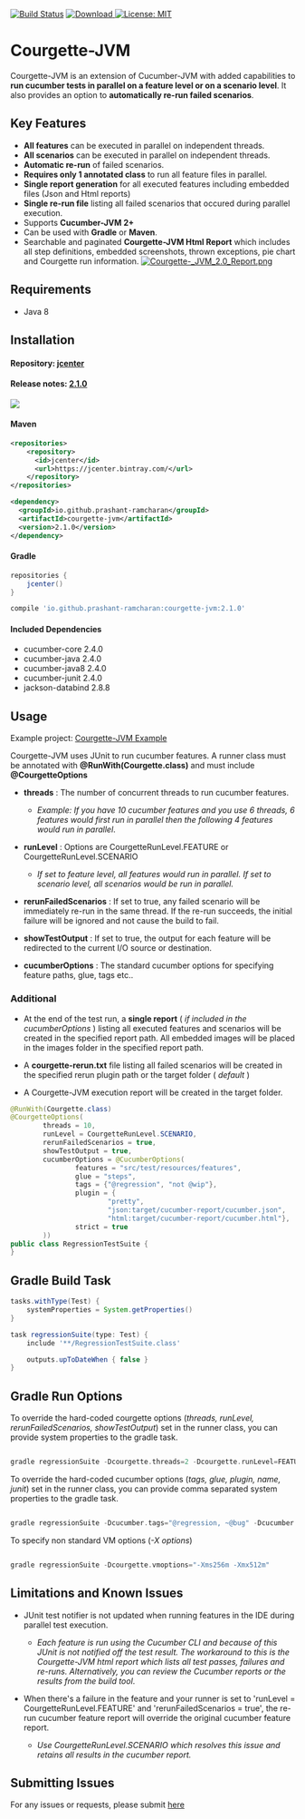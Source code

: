 
[![Build Status](https://travis-ci.org/prashant-ramcharan/courgette-jvm.svg?branch=master)](https://travis-ci.org/prashant-ramcharan/courgette-jvm)
[ ![Download](https://api.bintray.com/packages/prashantr/Courgette-JVM/courgette-jvm/images/download.svg) ](https://bintray.com/prashantr/Courgette-JVM/courgette-jvm/_latestVersion)
[![License: MIT](https://img.shields.io/badge/License-MIT-yellow.svg)](https://opensource.org/licenses/MIT)

# Courgette-JVM #

Courgette-JVM is an extension of Cucumber-JVM with added capabilities to **run cucumber tests in parallel on a feature level or on a scenario level**. It also provides an option to **automatically re-run failed scenarios**.

## Key Features
- **All features** can be executed in parallel on independent threads.
- **All scenarios** can be executed in parallel on independent threads.
- **Automatic re-run** of failed scenarios.
- **Requires only 1 annotated class** to run all feature files in parallel.
- **Single report generation** for all executed features including embedded files (Json and Html reports)
- **Single re-run file** listing all failed scenarios that occured during parallel execution.
- Supports **Cucumber-JVM 2+**
- Can be used with **Gradle** or **Maven**.
- Searchable and paginated **Courgette-JVM Html Report** which includes all step definitions, embedded screenshots, thrown exceptions, pie chart and Courgette run information.
[![Courgette-_JVM_2.0_Report.png](https://s5.postimg.org/bk2gdnb7r/Courgette-_JVM_2.0_Report.png)](https://postimg.org/image/g5yklzwqr/)

## Requirements
- Java 8

## Installation

#### Repository: [jcenter](https://bintray.com/bintray/jcenter?filterByPkgName=courgette-jvm)

#### Release notes: [2.1.0](https://bintray.com/prashantr/Courgette-JVM/courgette-jvm#release)

<a href='https://bintray.com/prashantr/Courgette-JVM/courgette-jvm?source=watch' alt='Get automatic notifications about new "courgette-jvm" versions'><img src='https://www.bintray.com/docs/images/bintray_badge_color.png'></a>

#### Maven
````xml
<repositories>
    <repository>
      <id>jcenter</id>
      <url>https://jcenter.bintray.com/</url>
    </repository>
</repositories>

<dependency>
  <groupId>io.github.prashant-ramcharan</groupId>
  <artifactId>courgette-jvm</artifactId>
  <version>2.1.0</version>
</dependency>
````

#### Gradle
````gradle
repositories {
    jcenter()
}

compile 'io.github.prashant-ramcharan:courgette-jvm:2.1.0'
````

#### Included Dependencies
* cucumber-core 2.4.0
* cucumber-java 2.4.0
* cucumber-java8 2.4.0
* cucumber-junit 2.4.0
* jackson-databind 2.8.8


## Usage

Example project: [Courgette-JVM Example](https://github.com/prashant-ramcharan/courgette-jvm-example)

Courgette-JVM uses JUnit to run cucumber features. A runner class must be annotated with **@RunWith(Courgette.class)** and must include **@CourgetteOptions**

* **threads** : The number of concurrent threads to run cucumber features. 

    * _Example: If you have 10 cucumber features and you use 6 threads, 6 features would first run in parallel then the following 4 features would run in parallel_.

* **runLevel** : Options are CourgetteRunLevel.FEATURE or CourgetteRunLevel.SCENARIO

    * _If set to feature level, all features would run in parallel. If set to scenario level, all scenarios would be run in parallel._
    
* **rerunFailedScenarios** : If set to true, any failed scenario will be immediately re-run in the same thread. If the re-run succeeds, the initial failure will be ignored and not cause the build to fail.

* **showTestOutput** : If set to true, the output for each feature will be redirected to the current I/O source or destination.
    
* **cucumberOptions** : The standard cucumber options for specifying feature paths, glue, tags etc..

### Additional

* At the end of the test run, a **single report** ( _if included in the cucumberOptions_ ) listing all executed features and scenarios will be created in the specified report path. All embedded images will be placed in the images folder in the specified report path.

* A **courgette-rerun.txt** file listing all failed scenarios will be created in the specified rerun plugin path or the target folder ( _default_ )

* A Courgette-JVM execution report will be created in the target folder.

````java
@RunWith(Courgette.class)
@CourgetteOptions(
        threads = 10,
        runLevel = CourgetteRunLevel.SCENARIO,
        rerunFailedScenarios = true,
        showTestOutput = true,
        cucumberOptions = @CucumberOptions(
                features = "src/test/resources/features",
                glue = "steps",
                tags = {"@regression", "not @wip"},
                plugin = {
                        "pretty",
                        "json:target/cucumber-report/cucumber.json",
                        "html:target/cucumber-report/cucumber.html"},
                strict = true
        ))
public class RegressionTestSuite {
}
````

## Gradle Build Task

````gradle
tasks.withType(Test) {
    systemProperties = System.getProperties()
}

task regressionSuite(type: Test) {
    include '**/RegressionTestSuite.class'

    outputs.upToDateWhen { false }
}
````

## Gradle Run Options

To override the hard-coded courgette options (_threads, runLevel, rerunFailedScenarios, showTestOutput_) set in the runner class, you can provide system properties to the gradle task.

````gradle

gradle regressionSuite -Dcourgette.threads=2 -Dcourgette.runLevel=FEATURE -Dcourgette.rerunFailedScenarios=false -Dcourgette.showTestOutput=true

````

To override the hard-coded cucumber options (_tags, glue, plugin, name, junit_) set in the runner class, you can provide comma separated system properties to the gradle task.

````gradle

gradle regressionSuite -Dcucumber.tags="@regression, ~@bug" -Dcucumber.glue="steps, hooks"

````

To specify non standard VM options (_-X options_)

````gradle

gradle regressionSuite -Dcourgette.vmoptions="-Xms256m -Xmx512m"

````

## Limitations and Known Issues

* JUnit test notifier is not updated when running features in the IDE during parallel test execution.
   
   * _Each feature is run using the Cucumber CLI and because of this JUnit is not notified off the test result. The workaround to this is the Courgette-JVM html report which lists all test passes, failures and re-runs. Alternatively, you can review the Cucumber reports or the results from the build tool_.
   
  
* When there's a failure in the feature and your runner is set to 'runLevel = CourgetteRunLevel.FEATURE' and 'rerunFailedScenarios = true', the re-run cucumber feature report will override the original cucumber feature report.
   
   * _Use CourgetteRunLevel.SCENARIO which resolves this issue and retains all results in the cucumber report._


## Submitting Issues
For any issues or requests, please submit [here](https://github.com/prashant-ramcharan/courgette-jvm/issues/new)
